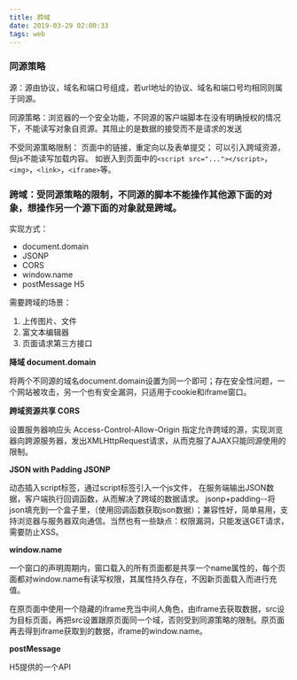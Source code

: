 ```yaml
---
title: 跨域
date: 2019-03-29 02:00:33
tags: web
---
```


### 同源策略

源：源由协议，域名和端口号组成，若url地址的协议、域名和端口号均相同则属于同源。

同源策略：浏览器的一个安全功能，不同源的客户端脚本在没有明确授权的情况下，不能读写对象自资源。其阻止的是数据的接受而不是请求的发送

不受同源策略限制：
页面中的链接，重定向以及表单提交；
可以引入跨域资源，但js不能读写加载内容。 如嵌入到页面中的`<script src="..."></script>`，`<img>`，`<link>`，`<iframe>`等。

### 跨域：受同源策略的限制，不同源的脚本不能操作其他源下面的对象，想操作另一个源下面的对象就是跨域。

<!-- more -->

实现方式：

- document.domain
- JSONP
- CORS
- window.name
- postMessage H5

需要跨域的场景：

1. 上传图片、文件
2. 富文本编辑器
3. 页面请求第三方接口


**降域 document.domain**

将两个不同源的域名document.domain设置为同一个即可；存在安全性问题，一个网站被攻击，另一个也有安全漏洞，只适用于cookie和iframe窗口。

**跨域资源共享 CORS**

设置服务器响应头 Access-Control-Allow-Origin 指定允许跨域的源，实现浏览器向跨源服务器，发出XMLHttpRequest请求，从而克服了AJAX只能同源使用的限制。

**JSON with Padding JSONP**

动态插入script标签，通过script标签引入一个js文件， 在服务端输出JSON数据，客户端执行回调函数，从而解决了跨域的数据请求。 jsonp+padding--将json填充到一个盒子里，（使用回调函数获取json数据）；兼容性好，简单易用，支持浏览器与服务器双向通信。当然也有一些缺点：权限漏洞，只能发送GET请求，需要防止XSS。

**window.name**

一个窗口的声明周期内，窗口载入的所有页面都是共享一个name属性的，每个页面都对window.name有读写权限，其属性持久存在，不因新页面载入而进行充值。

在原页面中使用一个隐藏的iframe充当中间人角色，由iframe去获取数据，src设为目标页面，再把src设置跟原页面同一个域，否则受到同源策略的限制。原页面再去得到iframe获取到的数据，iframe的window.name。

**postMessage**

H5提供的一个API